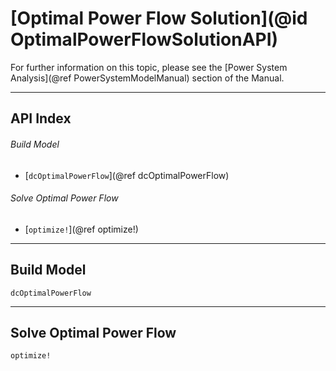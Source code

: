 # [Optimal Power Flow Solution](@id OptimalPowerFlowSolutionAPI)

For further information on this topic, please see the [Power System Analysis](@ref PowerSystemModelManual) section of the Manual.

---

## API Index

###### Build Model
* [`dcOptimalPowerFlow`](@ref dcOptimalPowerFlow)

###### Solve Optimal Power Flow
* [`optimize!`](@ref optimize!)

---

## Build Model
```@docs
dcOptimalPowerFlow
```

---

## Solve Optimal Power Flow
```@docs
optimize!
```